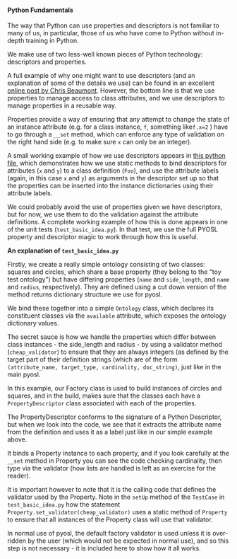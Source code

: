 #### Python Fundamentals

The way that Python can use properties and descriptors is not familiar to many of us, in particular,
those of us who have come to Python without in-depth training in Python.

We make use of two less-well known pieces of Python technology: descriptors and properties.  

A full example of why one might want to use descriptors (and an explanation of some of the details we use) can be found in an excellent  [online post by Chris Beaumont](https://nbviewer.jupyter.org/urls/gist.github.com/ChrisBeaumont/5758381/raw/descriptor_writeup.ipynb). However, the bottom line is that we use properties to manage access to class attributes, and we use descriptors to manage properties in a reusable way.


Properties provide a way of ensuring that any attempt to change the state of an instance attribute 
(e.g. for a class instance, `f`, something like`f.x=2` ) have to go 
through a `__set` method, which can enforce any type of validation on the right hand side (e.g. to
make sure `x` can only be an integer).


A small working example of how we use descriptors appears in [this python file](python_underpinning.py),
which demonstrates how we use static methods to bind descriptors for attributes (`x` and `y`) to a 
class definition (`Foo`), and use the attribute labels (again, in this case `x` and `y`) as arguments
in the descriptor set up so that the properties can be inserted into the instance dictionaries using
their attribute labels.


We could probably avoid the use of properties given we have descriptors, but for now, we use them to
do the validation against the attribute definitions. A complete working example of how this is done
appears in one of the unit tests (`test_basic_idea.py`). In that test, we use the full PYOSL
property and descriptor magic to work through how this is useful.

__An explanation of `test_basic_idea.py`__

Firstly, we create a really simple ontology consisting of two classes: squares and circles, which share a base property (they belong to the "toy test ontology") but have differing
properties (`name` and `side_length`, and `name` and `radius`, respectively). They are defined using a cut down version
of the method returns dictionary structure we use for pyosl.

We bind these together into a simple `Ontology` class, which 
declares its constituent classes via the `available` attribute, which exposes the ontology dictionary values.

The secret sauce is how we handle the properties which differ between class instances - the side_length and radius - by using a validator method (`cheap_validator`) to ensure that they are always integers (as defined  by the target part of their definition strings (which are of the form `(attribute_name, target_type, cardinality, doc_string)`, just like in the main pyosl.

In this example, our Factory class is used to build instances
of circles and squares, and in the build, makes sure
that the classes each have a `PropertyDescriptor` class associated with each of the properties.

The PropertyDescriptor conforms to the signature of a Python Descriptor, but when we look into the code, we see that it extracts the attribute name from the definition and uses it
as a label just like in our simple example above.

It binds a Property instance to each property, and if you look carefully at the `__set` method in Property you can see the code checking cardinality, then type via the validator (how lists are handled is left as an exercise for the reader).

It is important however to note that it is the calling code that defines the validator used by the Property. Note in the `setUp` method of the `TestCase` in `test_basic_idea.py` how the statement `Property.set_validator(cheap_validator)` uses a static method of `Property` to ensure that all instances of the Property class will use that validator.

In normal use of pyosl, the default factory validator is used unless it is over-ridden by the user (which would not be expected in normal use), and so this step is not necessary - it is included here to show how it all works.



